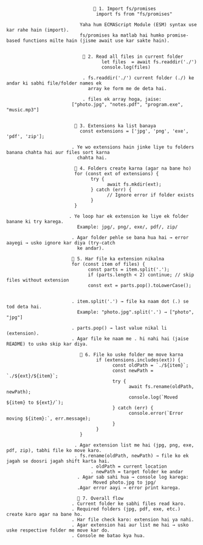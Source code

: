                                     🔹 1. Import fs/promises
                                     import fs from "fs/promises"

                               Yaha hum ECMAScript Module (ESM) syntax use kar rahe hain (import).
                               fs/promises ka matlab hai humko promise-based functions milte hain (jisme await use kar sakte hain).


                                🔹 2. Read all files in current folder
                                       let files  = await fs.readdir('./')
                                       console.log(files)

                                . fs.readdir('./') current folder (./) ke andar ki sabhi file/folder names ek 
                                  array ke form me de deta hai.

                                . files ek array hoga, jaise:
                            ["photo.jpg", "notes.pdf", "program.exe", "music.mp3"]


                             🔹 3. Extensions ka list banaya
                               const extensions = ['jpg', 'png', 'exe', 'pdf', 'zip'];

                            . Ye wo extensions hain jinke liye tu folders banana chahta hai aur files sort karna 
                              chahta hai.

                             🔹 4. Folders create karna (agar na bane ho)
                             for (const ext of extensions) {
                                   try {
                                         await fs.mkdir(ext);
                                   } catch (err) {
                                         // Ignore error if folder exists
                                   }
                             }

                           . Ye loop har ek extension ke liye ek folder banane ki try karega.
                              Example: jpg/, png/, exe/, pdf/, zip/

                            . Agar folder pehle se bana hua hai → error aayegi → usko ignore kar diya (try-catch 
                              ke andar).

                            🔹 5. Har file ka extension nikalna
                            for (const item of files) {
                                  const parts = item.split('.');
                                  if (parts.length < 2) continue; // skip files without extension
                                  const ext = parts.pop().toLowerCase();


                            . item.split('.') → file ka naam dot (.) se tod deta hai.
                              Example: "photo.jpg".split('.') → ["photo", "jpg"]

                            . parts.pop() → last value nikal li (extension).
                            . Agar file ke naam me . hi nahi hai (jaise README) to usko skip kar diya.

                               🔹 6. File ko uske folder me move karna
                                     if (extensions.includes(ext)) {
                                           const oldPath = `./${item}`;
                                           const newPath = `./${ext}/${item}`;
                                           try {
                                                 await fs.rename(oldPath, newPath);
                                                 console.log(`Moved ${item} to ${ext}/`);
                                           } catch (err) {
                                                 console.error(`Error moving ${item}:`, err.message);
                                           }
                                     }
                               }

                             . Agar extension list me hai (jpg, png, exe, pdf, zip), tabhi file ko move karo.
                             . fs.rename(oldPath, newPath) → file ko ek jagah se doosri jagah shift karta hai.
                                   . oldPath = current location
                                   . newPath = target folder ke andar
                              . Agar sab sahi hua → console log karega:
                                    Moved photo.jpg to jpg/
                              .Agar error aayi → error print karega.

                              🔹 7. Overall flow
                            . Current folder ke sabhi files read karo.
                            . Required folders (jpg, pdf, exe, etc.) create karo agar na bane ho.
                            . Har file check karo: extension hai ya nahi.
                            . Agar extension hai aur list me hai → usko uske respective folder me move kar do.
                            . Console me batao kya hua.



 